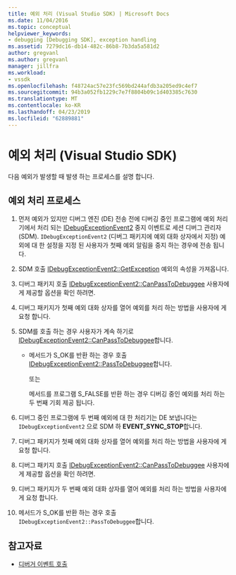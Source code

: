```yaml
---
title: 예외 처리 (Visual Studio SDK) | Microsoft Docs
ms.date: 11/04/2016
ms.topic: conceptual
helpviewer_keywords:
- debugging [Debugging SDK], exception handling
ms.assetid: 7279dc16-db14-482c-86b8-7b3da5a581d2
author: gregvanl
ms.author: gregvanl
manager: jillfra
ms.workload:
- vssdk
ms.openlocfilehash: f48724ac57e23fc569bd244afdb3a205ed9c4ef7
ms.sourcegitcommit: 94b3a052fb1229c7e7f8804b09c1d403385c7630
ms.translationtype: MT
ms.contentlocale: ko-KR
ms.lasthandoff: 04/23/2019
ms.locfileid: "62889881"
---
```

# <a name="exception-handling-visual-studio-sdk"></a>예외 처리 (Visual Studio SDK)
다음 예외가 발생할 때 발생 하는 프로세스를 설명 합니다.

## <a name="exception-handling-process"></a>예외 처리 프로세스

1. 먼저 예외가 있지만 디버그 엔진 (DE) 전송 전에 디버깅 중인 프로그램에 예외 처리기에서 처리 되는 [IDebugExceptionEvent2](../../extensibility/debugger/reference/idebugexceptionevent2.md) 중지 이벤트로 세션 디버그 관리자 (SDM). `IDebugExceptionEvent2` (디버그 패키지에 예외 대화 상자에서 지정) 예외에 대 한 설정을 지정 된 사용자가 첫째 예외 알림을 중지 하는 경우에 전송 됩니다.

2. SDM 호출 [IDebugExceptionEvent2::GetException](../../extensibility/debugger/reference/idebugexceptionevent2-getexception.md) 예외의 속성을 가져옵니다.

3. 디버그 패키지 호출 [IDebugExceptionEvent2::CanPassToDebuggee](../../extensibility/debugger/reference/idebugexceptionevent2-canpasstodebuggee.md) 사용자에 게 제공할 옵션을 확인 하려면.

4. 디버그 패키지가 첫째 예외 대화 상자를 열어 예외를 처리 하는 방법을 사용자에 게 요청 합니다.

5. SDM를 호출 하는 경우 사용자가 계속 하기로 [IDebugExceptionEvent2::CanPassToDebuggee](../../extensibility/debugger/reference/idebugexceptionevent2-canpasstodebuggee.md)합니다.

    - 메서드가 S_OK를 반환 하는 경우 호출 [IDebugExceptionEvent2::PassToDebuggee](../../extensibility/debugger/reference/idebugexceptionevent2-passtodebuggee.md)합니다.

         또는

         메서드를 프로그램 S_FALSE를 반환 하는 경우 디버깅 중인 예외를 처리 하는 두 번째 기회 제공 됩니다.

6. 디버그 중인 프로그램에 두 번째 예외에 대 한 처리기는 DE 보냅니다는 `IDebugExceptionEvent2` 으로 SDM 하 **EVENT_SYNC_STOP**합니다.

7. 디버그 패키지가 첫째 예외 대화 상자를 열어 예외를 처리 하는 방법을 사용자에 게 요청 합니다.

8. 디버그 패키지 호출 [IDebugExceptionEvent2::CanPassToDebuggee](../../extensibility/debugger/reference/idebugexceptionevent2-canpasstodebuggee.md) 사용자에 게 제공할 옵션을 확인 하려면.

9. 디버그 패키지가 두 번째 예외 대화 상자를 열어 예외를 처리 하는 방법을 사용자에 게 요청 합니다.

10. 메서드가 S_OK를 반환 하는 경우 호출 `IDebugExceptionEvent2::PassToDebuggee`합니다.

## <a name="see-also"></a>참고자료
- [디버거 이벤트 호출](../../extensibility/debugger/calling-debugger-events.md)